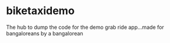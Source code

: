# biketaxidemo
The hub to dump the code for the demo grab ride app...made for bangaloreans by a bangalorean
